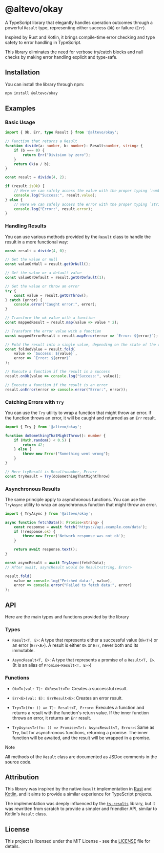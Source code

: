# @altevo/okay

A TypeScript library that elegantly handles operation outcomes through a powerful `Result` type, representing either success (`Ok`) or failure (`Err`). 

Inspired by Rust and Kotlin, it brings compile-time error checking and type safety to error handling in TypeScript.

This library eliminates the need for verbose try/catch blocks and null checks by making error handling explicit and type-safe.

## Installation

You can install the library through npm:

```bash
npm install @altevo/okay
```

## Examples

### Basic Usage

```typescript
import { Ok, Err, type Result } from '@altevo/okay';

// Function that returns a Result
function divide(a: number, b: number): Result<number, string> {
    if (b === 0) {
        return Err("Division by zero");
    }
    return Ok(a / b);
}

const result = divide(4, 2);

if (result.isOk) {
    // Here we can safely access the value with the proper typing `number`
    console.log("Success:", result.value);
} else {
    // Here we can safely access the error with the proper typing `string`
    console.log("Error:", result.error);
}
```

### Handling Results

You can use various methods provided by the `Result` class to handle the result in a more functional way:

```typescript
const result = divide(4, 0);

// Get the value or null
const valueOrNull = result.getOrNull();

// Get the value or a default value
const valueOrDefault = result.getOrDefault(1);

// Get the value or throw an error
try {
    const value = result.getOrThrow();
} catch (error) {
    console.error("Caught error:", error);
}

// Transform the ok value with a function 
const mappedResult = result.map(value => value * 2);

// Transform the error value with a function
const mappedErrorResult = result.mapError(error => `Error: ${error}`);

// Fold the result into a single value, depending on the state of the result
const foldedValue = result.fold(
    value => `Success: ${value}`,
    error => `Error: ${error}`
);

// Execute a function if the result is a success
result.onOk(value => console.log("Success:", value));

// Execute a function if the result is an error
result.onError(error => console.error("Error:", error));
```

### Catching Errors with `Try`

You can use the `Try` utility to wrap a function that might throw an error. If the function throws an error, it will be caught and returned as an `Err` result.

```ts
import { Try } from '@altevo/okay';

function doSomethingThatMightThrow(): number {
    if (Math.random() < 0.5) {
        return 42;
    } else {
        throw new Error("Something went wrong");
    }
}

// Here tryResult is Result<number, Error>
const tryResult = Try(doSomethingThatMightThrow)
```

### Asynchronous Results

The same principle apply to asynchronous functions. You can use the `TryAsync` utility to wrap an asynchronous function that might throw an error.


```typescript
import { TryAsync } from '@altevo/okay';

async function fetchData(): Promise<string> {
    const response = await fetch('https://api.example.com/data');
    if (!response.ok) {
        throw new Error('Network response was not ok');
    }

    return await response.text();
}

const asyncResult = await TryAsync(fetchData); 
// After await, asyncResult would be Result<string, Error>

result.fold(
    value => console.log("Fetched data:", value),
    error => console.error("Failed to fetch data:", error)
);
```

## API

Here are the main types and functions provided by the library

### Types

-  `Result<T, E>`: A type that represents either a successful value (`Ok<T>`) or an error (`Err<E>`). A result is either `Ok` or `Err`, never both and its immutable.

- `AsyncResult<T, E>`: A type that represents a promise of a `Result<T, E>`. (It is an alias of `Promise<Result<T, E>>`)

### Functions

- `Ok<T>(val: T): OkResult<T>`: Creates a successful result.

- `Err<E>(val: E): ErrResult<E>`: Creates an error result.

- `Try<T>(fn: () => T): Result<T, Error>`: Executes a function and returns a result with the function's return value. If the inner function throws an error, it returns an `Err` result.

- `TryAsync<T>(fn: () => Promise<T>): AsyncResult<T, Error>`: Same as `Try`, but for asynchronous functions, returning a promise. The inner function will be awaited, and the result will be wrapped in a promise.

> [!NOTE]
All methods of the `Result` class are documented as JSDoc comments in the source code.

## Attribution

This library was inspired by the native `Result` implementation in [Rust](https://doc.rust-lang.org/std/result/enum.Result.html) and [Kotlin](https://kotlinlang.org/api/latest/jvm/stdlib/kotlin/-result/), and it aims to provide a similar experience for TypeScript projects.

The implementation was deeply influenced by the [`ts-results`](https://github.com/vultix/ts-results) library, but it was rewritten from scratch to provide a simpler and friendlier API, similar to Kotlin's `Result` class.

## License

This project is licensed under the MIT License - see the [LICENSE](LICENSE) file for details.
